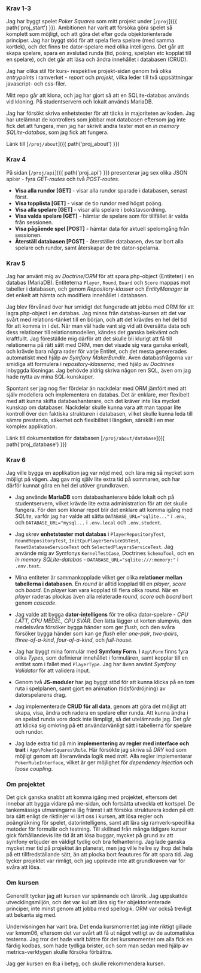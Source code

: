 ### Krav 1-3

Jag har byggt spelet *Poker Squares* som mitt projekt under [`/proj`]({{ path('proj_start') }}). Ambitionen har varit att försöka göra spelet så komplett som möjligt, och att göra det efter goda objektorienterade principer. Jag har byggt stöd för att spela flera spelare (med samma kortlek), och det finns tre dator-spelare med olika intelligens. Det går att skapa spelare, spara en avslutad runda (tid, poäng, spelplan etc kopplat till en spelare), och det går att läsa och ändra innehållet i databasen (CRUD).

Jag har olika stil för kurs- respektive projekt-sidan genom två olika *entrypoints* i ramverket - *report* och *projekt*, vilka leder till två uppsättningar javascript- och css-filer. 

Mitt repo går att klona, och jag har gjort så att en SQLite-databas används vid kloning. På studentservern och lokalt används MariaDB.

Jag har försökt skriva enhetstester för att täcka in majoriteten av koden. Jag har utelämnat de kontrollers som jobbar mot databasen eftersom jag inte fick det att fungera, men jag har skrivit andra tester mot en *in memory SQLite-databas*, som jag fick att fungera.

Länk till [`/proj/about`]({{ path('proj_about') }})

### Krav 4

På sidan [`/proj/api`]({{ path('proj_api') }}) presenterar jag sex olika JSON api:er - fyra *GET-routes* och två *POST-routes*. 

- **Visa alla rundor [GET]** - visar alla rundor sparade i databasen, senast först.
- **Visa topplista [GET]** - visar de tio rundor med högst poäng.
- **Visa alla spelare [GET]** - visar alla spelare i bokstavsordning.
- **Visa valda spelare [GET]** - hämtar de spelare som för tillfället är valda från sessionen.
- **Visa pågående spel [POST]** - hämtar data för aktuell spelomgång från sessionen.
- **Återställ databasen [POST]** - återställer databasen, dvs tar bort alla spelare och rundor, samt återskapar de tre dator-spelarna.

### Krav 5

Jag har använt mig av *Doctrine/ORM* för att spara php-object (Entiteter) i en databas (MariaDB). Entiteterna `Player`, `Round`, `Board` och `Score` mappas mot tabeller i databasen, och genom *Repository-klasser* och *EntityManager* är det enkelt att hämta och modifiera innehållet i databasen.

Jag blev förvånad över hur smidigt det fungerade att jobba med ORM för att lagra php-object i en databas. Jag minns från databas-kursen att det var svårt med relations-tänket till en början, och att det krävdes en hel del tid för att komma in i det. När man väl hade vant sig vid att översätta data och dess relationer till relationsmodellen, kändes det ganska bekvämt och kraftfullt. Jag föreställde mig därför att det skulle bli klurigt att få till relationerna på rätt sätt med ORM, men det visade sig vara ganska enkelt, och krävde bara några rader för varje Entitet, och det mesta genererades automatiskt med hjälp av *Symfony MakerBundle*. Även databasfrågorna var smidiga att formulera i *repository-klasserna*, med hjälp av *Doctrines* inbyggda lösningar. Jag behövde aldrig skriva någon ren SQL, även om jag hade nytta av mina SQL-kunskaper.

Spontant ser jag nog fler fördelar än nackdelar med ORM jämfört med att själv modellera och implementera en databas. Det är enklare, mer flexibelt med att kunna skifta databashanterare, och det kräver inte lika mycket kunskap om databaser. Nackdelar skulle kunna vara att man tappar lite kontroll över den faktiska strukturen i databasen, vilket skulle kunna leda till sämre prestanda, säkerhet och flexibilitet i längden, särskilt i en mer komplex applikation.

Länk till dokumentation för databasen [`/proj/about/database`]({{ path('proj_database') }})

### Krav 6

Jag ville bygga en applikation jag var nöjd med, och lära mig så mycket som möjligt på vägen. Jag gav mig själv lite extra tid på sommaren, och har därför kunnat göra en hel del utöver grundkraven.

- Jag använde **MariaDB** som databashanterare både lokalt och på studentservern, vilket krävde lite extra administration för att det skulle fungera. För den som klonar repot blir det enklare att komma igång med *SQLite*, varför jag har valde att sätta `DATABASE_URL="sqlite..."` i `.env`, och `DATABASE_URL="mysql...` i `.env.local` och `.env.student`.

- Jag skrev **enhetstester mot databas** i `PlayerRepositoryTest`, `RoundRepositoryTest`, `InitCpuPlayerServiceDbTest`, `ResetDatabaseServiceTest` och `SelectedPlayersServiceTest`. Jag använde mig av Symfonys `KernelTestCase`, Doctrines `SchemaTool`, och en *in memory SQLite-databas* - `DATABASE_URL="sqlite:///:memory:"` i `.env.test`.

- Mina entiteter är sammankopplade vilket ger olika **relationer mellan tabellerna i databasen**. En *round* är alltid kopplad till en *player*, *score* och *board*. En *player* kan vara kopplad till flera olika *round*. När en *player* raderas plockas även alla relaterade *round*, *score* och *board* bort genom *cascade*.

- Jag valde att bygga **dator-intelligens** för tre olika dator-spelare - *CPU LÄTT, CPU MEDEL, CPU SVÅR*. Den lätta lägger ut korten slumpvis, den medelsvåra försöker bygga händer som ger *flush*, och den svåra försöker bygga händer som kan ge *flush* eller *one-pair*, *two-pairs*, *three-of-a-kind*, *four-of-a-kind*, och *full-house*.

- Jag har byggt mina formulär med **Symfony Form**. I `App\Form` finns fyra olika *Types*, som definierar innehållet i formulären, samt kopplar till en entitet som i fallet med `PlayerType`. Jag har även använt *Symfony Validator* för att validera input.

- Genom två **JS-moduler** har jag byggt stöd för att kunna klicka på en tom ruta i spelplanen, samt gjort en animation (tidsfördröjning) av datorspelarens drag.

- Jag implementerade **CRUD för all data**, genom att göra det möjligt att skapa, visa, ändra och radera en spelare eller runda. Att kunna ändra i en spelad runda vore dock inte lämpligt, så det utelämnade jag. Det går att klicka sig omkring på ett användarvänligt sätt i tabellerna för spelare och rundor.

- Jag lade extra tid på min **implementering av regler med interface och trait** i `App\PokerSquares\Rule`. Här försökte jag skriva så *DRY* kod som möjligt genom att återanvända logik med *trait*. Alla regler implementerar `PokerRuleInterface`, vilket är ger möjlighet för *dependency injection* och *loose coupling*.

### Om projektet

Det gick ganska snabbt att komma igång med projektet, eftersom det innebar att bygga vidare på me-sidan, och fortsätta utveckla ett kortspel. De tankemässiga utmaningarna låg främst i att försöka strukturera koden på ett bra sätt enligt de riktlinjer vi lärt oss i kursen, att lösa regler och poängräkning för spelet, datorintelligens, samt att lära sig ramverk-specifika metoder för formulär och testning. Till skillnad från många tidigare kurser gick förhållandevis lite tid åt att lösa buggar, mycket på grund av att symfony erbjuder en väldigt tydlig och bra felhantering. Jag lade ganska mycket mer tid på projektet än planerat, men jag ville hellre sy ihop det hela på ett tillfredställande sätt, än att plocka bort feautures för att spara tid. Jag tycker projektet var rimligt, och jag upplevde inte att grundkraven var för svåra att lösa.

### Om kursen

Generellt tycker jag att kursen var spännande och lärorik. Jag uppskattde utvecklingsmiljön, och det var kul att lära sig fler objektorienterade principer, inte minst genom att jobba med spellogik. ORM var också trevligt att bekanta sig med.

Undervisningen har varit bra. Det enda kursmomentet jag inte riktigt gillade var kmom06, eftersom det var svårt att få ut något vettigt av de automatiska testerna. Jag tror det hade varit bättre för det kursmomentet om alla fick en färdig kodbas, som hade tydliga brister, och som man sedan med hjälp av metrics-verktygen skulle försöka förbättra.

Jag ger kursen en 8:a i betyg, och skulle rekommendera kursen.

